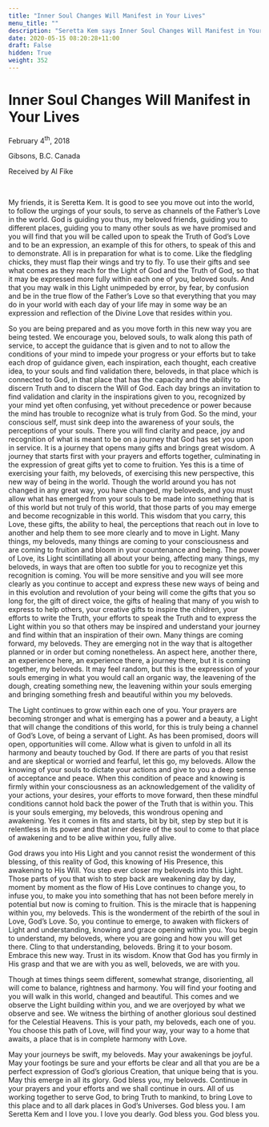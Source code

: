 ```yaml
---
title: "Inner Soul Changes Will Manifest in Your Lives"
menu_title: ""
description: "Seretta Kem says Inner Soul Changes Will Manifest in Your Lives"
date: 2020-05-15 08:20:28+11:00
draft: False
hidden: True
weight: 352
---
```

# Inner Soul Changes Will Manifest in Your Lives

February 4<sup>th</sup>, 2018

Gibsons, B.C. Canada

Received by Al Fike

 

My friends, it is Seretta Kem. It is good to see you move out into the world, to follow the urgings of your souls, to serve as channels of the Father’s Love in the world. God is guiding you thus, my beloved friends, guiding you to different places, guiding you to many other souls as we have promised and you will find that you will be called upon to speak the Truth of God’s Love and to be an expression, an example of this for others, to speak of this and to demonstrate. All is in preparation for what is to come. Like the fledgling chicks, they must flap their wings and try to fly. To use their gifts and see what comes as they reach for the Light of God and the Truth of God, so that it may be expressed more fully within each one of you, beloved souls. And that you may walk in this Light unimpeded by error, by fear, by confusion and be in the true flow of the Father’s Love so that everything that you may do in your world with each day of your life may in some way be an expression and reflection of the Divine Love that resides within you.

So you are being prepared and as you move forth in this new way you are being tested. We encourage you, beloved souls, to walk along this path of service, to accept the guidance that is given and to not to allow the conditions of your mind to impede your progress or your efforts but to take each drop of guidance given, each inspiration, each thought, each creative idea, to your souls and find validation there, beloveds, in that place which is connected to God, in that place that has the capacity and the ability to discern Truth and to discern the Will of God. Each day brings an invitation to find validation and clarity in the inspirations given to you, recognized by your mind yet often confusing, yet without precedence or power because the mind has trouble to recognize what is truly from God. So the mind, your conscious self, must sink deep into the awareness of your souls, the perceptions of your souls. There you will find clarity and peace, joy and recognition of what is meant to be on a journey that God has set you upon in service. It is a journey that opens many gifts and brings great wisdom. A journey that starts first with your prayers and efforts together, culminating in the expression of great gifts yet to come to fruition. Yes this is a time of exercising your faith, my beloveds, of exercising this new perspective, this new way of being in the world. Though the world around you has not changed in any great way, you have changed, my beloveds, and you must allow what has emerged from your souls to be made into something that is of this world but not truly of this world, that those parts of you may emerge and become recognizable in this world. This wisdom that you carry, this Love, these gifts, the ability to heal, the perceptions that reach out in love to another and help them to see more clearly and to move in Light. Many things, my beloveds, many things are coming to your consciousness and are coming to fruition and bloom in your countenance and being. The power of Love, its Light scintillating all about your being, affecting many things, my beloveds, in ways that are often too subtle for you to recognize yet this recognition is coming. You will be more sensitive and you will see more clearly as you continue to accept and express these new ways of being and in this evolution and revolution of your being will come the gifts that you so long for, the gift of direct voice, the gifts of healing that many of you wish to express to help others, your creative gifts to inspire the children, your efforts to write the Truth, your efforts to speak the Truth and to express the Light within you so that others may be inspired and understand your journey and find within that an inspiration of their own. Many things are coming forward, my beloveds. They are emerging not in the way that is altogether planned or in order but coming nonetheless. An aspect here, another there, an experience here, an experience there, a journey there, but it is coming together, my beloveds. It may feel random, but this is the expression of your souls emerging in what you would call an organic way, the leavening of the dough, creating something new, the leavening within your souls emerging and bringing something fresh and beautiful within you my beloveds.

The Light continues to grow within each one of you. Your prayers are becoming stronger and what is emerging has a power and a beauty, a Light that will change the conditions of this world, for this is truly being a channel of God’s Love, of being a servant of Light. As has been promised, doors will open, opportunities will come. Allow what is given to unfold in all its harmony and beauty touched by God. If there are parts of you that resist and are skeptical or worried and fearful, let this go, my beloveds. Allow the knowing of your souls to dictate your actions and give to you a deep sense of acceptance and peace. When this condition of peace and knowing is firmly within your consciousness as an acknowledgement of the validity of your actions, your desires, your efforts to move forward, then these mindful conditions cannot hold back the power of the Truth that is within you. This is your souls emerging, my beloveds, this wondrous opening and awakening. Yes it comes in fits and starts, bit by bit, step by step but it is relentless in its power and that inner desire of the soul to come to that place of awakening and to be alive within you, fully alive.

God draws you into His Light and you cannot resist the wonderment of this blessing, of this reality of God, this knowing of His Presence, this awakening to His Will. You step ever closer my beloveds into this Light. Those parts of you that wish to step back are weakening day by day, moment by moment as the flow of His Love continues to change you, to infuse you, to make you into something that has not been before merely in potential but now is coming to fruition. This is the miracle that is happening within you, my beloveds. This is the wonderment of the rebirth of the soul in Love, God’s Love. So, you continue to emerge, to awaken with flickers of Light and understanding, knowing and grace opening within you. You begin to understand, my beloveds, where you are going and how you will get there. Cling to that understanding, beloveds. Bring it to your bosom. Embrace this new way. Trust in its wisdom. Know that God has you firmly in His grasp and that we are with you as well, beloveds, we are with you. 

Though at times things seem different, somewhat strange, disorienting, all will come to balance, rightness and harmony. You will find your footing and you will walk in this world, changed and beautiful. This comes and we observe the Light building within you, and we are overjoyed by what we observe and see. We witness the birthing of another glorious soul destined for the Celestial Heavens. This is your path, my beloveds, each one of you. You choose this path of Love, will find your way, your way to a home that awaits, a place that is in complete harmony with Love. 

May your journeys be swift, my beloveds. May your awakenings be joyful. May your footings be sure and your efforts be clear and all that you are be a perfect expression of God’s glorious Creation, that unique being that is you. May this emerge in all its glory. God bless you, my beloveds. Continue in your prayers and your efforts and we shall continue in ours. All of us working together to serve God, to bring Truth to mankind, to bring Love to this place and to all dark places in God’s Universes. God bless you. I am Seretta Kem and I love you. I love you dearly. God bless you. God bless you.